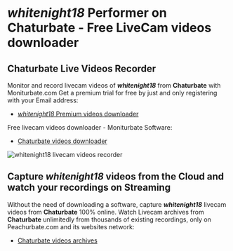 # _whitenight18_ Performer on Chaturbate - Free LiveCam videos downloader

## Chaturbate Live Videos Recorder

Monitor and record livecam videos of **_whitenight18_** from **Chaturbate** with Moniturbate.com
Get a premium trial for free by just and only registering with your Email address:
* [_whitenight18_ Premium videos downloader](https://moniturbate.com/request-demo-licence-key.html)

Free livecam videos downloader - Moniturbate Software:
* [Chaturbate videos downloader](https://moniturbate.com/moniturbate-download-software.html)

![_whitenight18_ livecam videos recorder](https://peachurnet.com/templates/moniturbate-software.png)


## Capture _whitenight18_ videos from the Cloud and watch your recordings on Streaming

Without the need of downloading a software, capture **_whitenight18_** livecam videos from **Chaturbate** 100% online.
Watch Livecam archives from **Chaturbate** unlimitedly from thousands of existing recordings, only on Peachurbate.com and its websites network:
* [Chaturbate videos archives](https://peachurnet.com/)